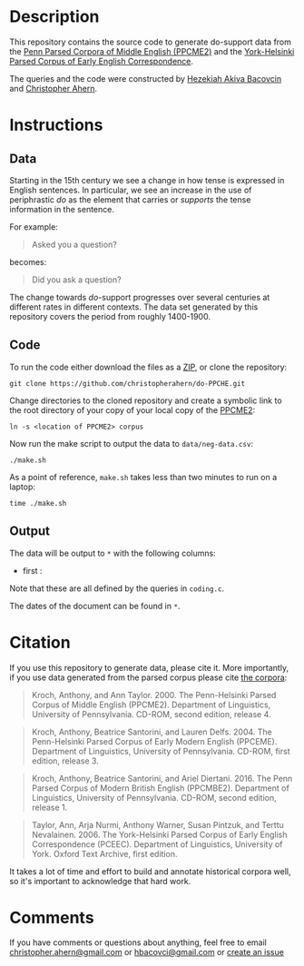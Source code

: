 # Description

This repository contains the source code to generate do-support data from 
the [Penn Parsed Corpora of Middle English (PPCME2)](https://www.ling.upenn.edu/hist-corpora/)
and the [York-Helsinki Parsed Corpus of Early English Correspondence](http://www-users.york.ac.uk/~lang22/PCEEC-manual/index.htm).

The queries and the code were constructed by [Hezekiah Akiva Bacovcin](http://www.hakivabacovcin.com/) and 
[Christopher Ahern](http://christopherahern.github.io/).  


# Instructions

## Data

Starting in the 15th century we see a change in how tense is expressed in English sentences.
In particular, we see an increase in the use of periphrastic *do* as the element that carries
or *supports* the tense information in the sentence.

For example:

> Asked you a question?

becomes: 

> Did you ask a question?

The change towards *do*-support  progresses over several centuries at different rates in different contexts.
The data set generated by this repository covers the period from roughly 1400-1900.
 

## Code

To run the code either download the files as a [ZIP](https://github.com/christopherahern/do-PPCHE/archive/master.zip),
 or clone the repository:

    git clone https://github.com/christopherahern/do-PPCHE.git

Change directories to the cloned repository and create a symbolic link to the root directory of 
your copy of your local copy of the [PPCME2](https://www.ling.upenn.edu/hist-corpora/PPCME2-RELEASE-4/index.html):

    ln -s <location of PPCME2> corpus 

Now run the make script to output the data to `data/neg-data.csv`:

    ./make.sh


As a point of reference, `make.sh` takes less than two minutes to run on a laptop:

    time ./make.sh


## Output

The data will be output to `*` with the following columns:

* first : 

Note that these are all defined by the queries in `coding.c`.

The dates of the document can be found in `*`. 


# Citation

If you use this repository to generate data, please cite it. More importantly, if you use data generated
from the parsed corpus please cite [the corpora](https://www.ling.upenn.edu/hist-corpora/citing-corpora.html):

> Kroch, Anthony, and Ann Taylor. 2000. The Penn-Helsinki Parsed Corpus of Middle English (PPCME2). Department of Linguistics, University of Pennsylvania. CD-ROM, second edition, release 4. 

> Kroch, Anthony, Beatrice Santorini, and Lauren Delfs. 2004. The Penn-Helsinki Parsed Corpus of Early Modern English (PPCEME). Department of Linguistics, University of Pennsylvania. CD-ROM, first edition, release 3. 

> Kroch, Anthony, Beatrice Santorini, and Ariel Diertani. 2016. The Penn Parsed Corpus of Modern British English (PPCMBE2). Department of Linguistics, University of Pennsylvania. CD-ROM, second edition, release 1.

> Taylor, Ann, Arja Nurmi, Anthony Warner, Susan Pintzuk, and Terttu Nevalainen. 2006. The York-Helsinki Parsed Corpus of Early English Correspondence (PCEEC). Department of Linguistics, University of York. Oxford Text Archive, first edition.

It takes a lot of time and effort to build and annotate historical corpora well, so it's important to acknowledge that hard work. 

# Comments

If you have comments or questions about anything, feel free to email christopher.ahern@gmail.com 
or hbacovci@gmail.com or [create an issue](https://github.com/christopherahern/do-PPCHE/issues)
